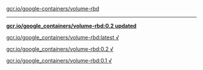 [gcr.io/google-containers/volume-rbd](https://hub.docker.com/r/anjia0532/volume-rbd/tags/) 

----
**[gcr.io/google_containers/volume-rbd:0.2 updated](https://hub.docker.com/r/anjia0532/volume-rbd/tags/)**

[gcr.io/google_containers/volume-rbd:latest √](https://hub.docker.com/r/anjia0532/volume-rbd/tags/)

[gcr.io/google_containers/volume-rbd:0.2 √](https://hub.docker.com/r/anjia0532/volume-rbd/tags/)

[gcr.io/google_containers/volume-rbd:0.1 √](https://hub.docker.com/r/anjia0532/volume-rbd/tags/)

